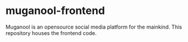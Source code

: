 # muganool-frontend
Muganool is an opensource social media platform for the mainkind. This repository houses the frontend code.
